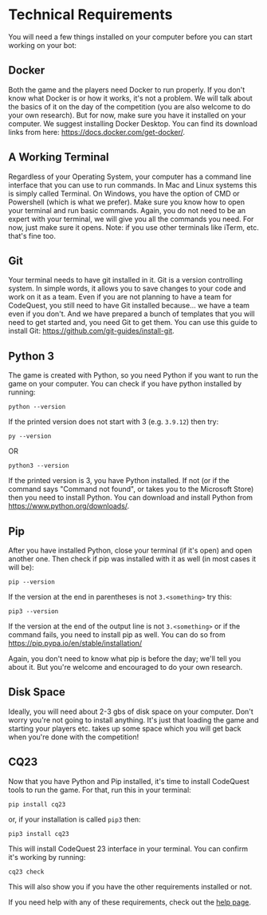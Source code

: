 # Technical Requirements

You will need a few things installed on your computer before you can start working on your bot:

## Docker
Both the game and the players need Docker to run properly. If you don't know what Docker is or how it works,
it's not a problem. We will talk about the basics of it on the day of the competition (you are also welcome to do your
own research). But for now, make sure you have it installed on your computer. We suggest installing Docker Desktop. You
can find its download links from here: <https://docs.docker.com/get-docker/>.

## A Working Terminal
Regardless of your Operating System, your computer has a command line interface that you can use
to run commands. In Mac and Linux systems this is simply called Terminal. On Windows, you have the option of CMD or
Powershell (which is what we prefer). Make sure you know how to open your terminal and run basic commands. Again, you do
not need to be an expert with your terminal, we will give you all the commands you need. For now, just make sure it
opens. Note: if you use other terminals like iTerm, etc. that's fine too.

## Git
Your terminal needs to have git installed in it. Git is a version controlling system. In simple words, it allows
you to save changes to your code and work on it as a team. Even if you are not planning to have a team for CodeQuest,
you still need to have Git installed because... we have a team even if you don't. And we have prepared a bunch of
templates that you will need to get started and, you need Git to get them. You can use this guide to install Git:
<https://github.com/git-guides/install-git>.

## Python 3

The game is created with Python, so you need Python if you want to run the game on your computer.
You can check if you have python installed by running:

```shell
python --version
```

If the printed version does not start with 3 (e.g. `3.9.12`) then try:

```shell
py --version
```

OR

```shell
python3 --version
```

If the printed version is 3, you have Python installed.
If not (or if the command says "Command not found", or takes you to the Microsoft Store) then you
need to install Python. You can download and install Python from <https://www.python.org/downloads/>.

## Pip

After you have installed Python, close your terminal (if it's open) and open another one. Then check if pip was
installed with it as well (in most cases it will be):

```shell
pip --version
```

If the version at the end in parentheses is not `3.<something>` try this:

```shell
pip3 --version
```

If the version at the end of the output line is not `3.<something>` or if the command fails, you need to install pip as
well. You can do so from <https://pip.pypa.io/en/stable/installation/>

Again, you don't need to know what pip is before the day; we'll tell you about it. But you're welcome and encouraged to
do your own research.

## Disk Space
Ideally, you will need about 2-3 gbs of disk space on your computer. Don't worry you're not going to
install anything. It's just that loading the game and starting your players etc. takes up some space which you will get
back when you're done with the competition!

## CQ23

Now that you have Python and Pip installed, it's time to install CodeQuest tools to run the game. For that, run this in
your terminal:

```shell
pip install cq23
```

or, if your installation is called `pip3` then:

```shell
pip3 install cq23
```

This will install CodeQuest 23 interface in your terminal. You can confirm it's working by running:

```shell
cq23 check
```

This will also show you if you have the other requirements installed or not.

If you need help with any of these requirements, check out the [help page](../help.md).